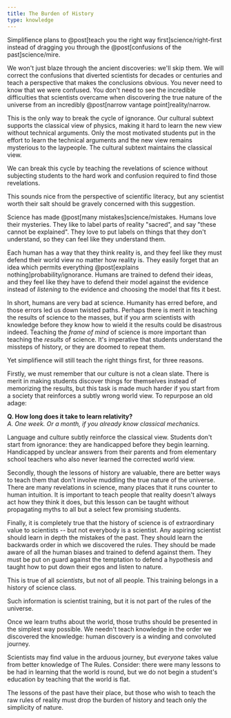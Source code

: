 ```yaml
---
title: The Burden of History
type: knowledge
---
```

Simplifience plans to @post[teach you the right way first]science/right-first instead of dragging you through the @post[confusions of the past]science/mire.

We won't just blaze through the ancient discoveries: we'll skip them. We will correct the confusions that diverted scientists for decades or centuries and teach a perspective that makes the conclusions obvious. You never need to know that we were confused. You don't need to see the incredible difficulties that scientists overcame when discovering the true nature of the universe from an incredibly @post[narrow vantage point]reality/narrow.

This is the only way to break the cycle of ignorance. Our cultural subtext supports the classical view of physics, making it hard to learn the new view without technical arguments. Only the most motivated students put in the effort to learn the technical arguments and the new view remains mysterious to the laypeople. The cultural subtext maintains the classical view.

We can break this cycle by teaching the revelations of science without subjecting students to the hard work and confusion required to find those revelations.

This sounds nice from the perspective of scientific literacy, but any scientist worth their salt should be gravely concerned with this suggestion.

Science has made @post[many mistakes]science/mistakes. Humans love their mysteries. They like to label parts of reality "sacred", and say "these cannot be explained". They love to put labels on things that they don't understand, so they can feel like they understand them.

Each human has a way that they think reality is, and they feel like they must defend their world view no matter how reality is. They easily forget that an idea which permits everything @post[explains nothing]probability/ignorance. Humans are trained to defend their ideas, and they feel like they have to defend their model against the evidence instead of *listening* to the evidence and choosing the model that fits it best.

In short, humans are very bad at science. Humanity has erred before, and those errors led us down twisted paths. Perhaps there is merit in teaching the results of science to the masses, but if you arm scientists with knowledge before they know how to wield it the results could be disastrous indeed. Teaching the *frame of mind* of science is more important than teaching the *results* of science. It's imperative that students understand the missteps of history, or they are doomed to repeat them.

Yet simplifience will still teach the right things first, for three reasons.

Firstly, we must remember that our culture is not a clean slate. There is merit in making students discover things for themselves instead of memorizing the results, but this task is made much harder if you start from a society that reinforces a subtly wrong world view. To repurpose an old adage:

__Q. How long does it take to learn relativity?__<br/>
_A. One week. Or a month, if you already know classical mechanics._

Language and culture subtly reinforce the classical view. Students don't start from ignorance: they are handicapped before they begin learning. Handicapped by unclear answers from their parents and from elementary school teachers who also never learned the corrected world view.

Secondly, though the lessons of history are valuable, there are better ways to teach them that don't involve muddling the true nature of the universe. There are many revelations in science, many places that it runs counter to human intuition. It is important to teach people that reality doesn't always act how they think it does, but this lesson can be taught without propagating myths to all but a select few promising students.

Finally, it is completely true that the history of science is of extraordinary value to scientists -- but not everybody is a scientist. Any aspiring scientist should learn in depth the mistakes of the past. They should learn the backwards order in which we discovered the rules. They should be made aware of all the human biases and trained to defend against them. They must be put on guard against the temptation to defend a hypothesis and taught how to put down their egos and listen to nature.

This is true of all *scientists*, but not of all people. This training belongs in a history of science class.

Such information is scientist training, but it is not part of the rules of the universe.

Once we learn truths about the world, those truths should be presented in the simplest way possible. We needn't teach knowledge in the order we discovered the knowledge: human discovery is a winding and convoluted journey.

Scientists may find value in the arduous journey, but *everyone* takes value from better knowledge of The Rules. Consider: there were many lessons to be had in learning that the world is round, but we do not begin a student's education by teaching that the world is flat.

The lessons of the past have their place, but those who wish to teach the raw rules of reality must drop the burden of history and teach only the simplicity of nature.
